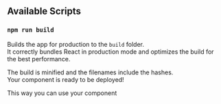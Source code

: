 ## Available Scripts

### `npm run build`

Builds the app for production to the `build` folder.\
It correctly bundles React in production mode and optimizes the build for the best performance.

The build is minified and the filenames include the hashes.\
Your component is ready to be deployed!

This way you can use your component

### <script src="./static/js/main.2071d636.js "></script>

### <react-component></react-component>

